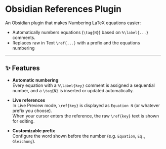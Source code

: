 # Obsidian References Plugin

An Obsidian plugin that makes Numbering LaTeX equations easier:

- Automatically numbers equations (`\tag{N}`) based on `%\label{...}` comments.
- Replaces raw in Text `\ref{...}` with a prefix and the equations numbering

---

## ✨ Features

- **Automatic numbering**  
  Every equation with a `%\label{key}` comment is assigned a sequential number, and a `\tag{N}` is inserted or updated automatically.

- **Live references**  
  In Live Preview mode, `\ref{key}` is displayed as `Equation N` (or whatever prefix you choose).  
  When your cursor enters the reference, the raw `\ref{key}` text is shown for editing.

- **Customizable prefix**  
  Configure the word shown before the number (e.g. `Equation`, `Eq.`, `Gleichung`).
